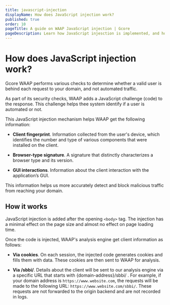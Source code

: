```yaml
---
title: javascript-injection
displayName: How does JavaScript injection work?
published: true
order: 10
pageTitle: A guide on WAAP JavaScript injection | Gcore
pageDescription: Learn how JavaScript injesction is implemented, and how it's used to protect your domains.
---
```

# How does JavaScript injection work?

Gcore WAAP performs various checks to determine whether a valid user is behind each request to your domain, and not automated traffic.  

As part of its security checks, WAAP adds a JavaScript challenge (code) to the response. This challenge helps thee system identify if a user is automated or not. 

This JavaScript injection mechanism helps WAAP get the following information: 

* **Client fingerprint**. Information collected from the user's device, which identifies the number and type of various components that were installed on the client. 

* **Browser-type signature**. A signature that distinctly characterizes a browser type and its version. 

* **GUI interactions**. Information about the client interaction with the application’s GUI. 

This information helps us more accurately detect and block malicious traffic from reaching your domain. 

## How it works 

JavaScript injection is added after the opening `<body>` tag. The injection has a minimal effect on the page size and almost no effect on page loading time.  

Once the code is injected, WAAP's analysis engine get client information as follows: 

* **Via cookies**. On each session, the injected code generates cookies and fills them with data. These cookies are then sent to WAAP for analysis. 

* **Via /sbbi/**. Details about the client will be sent to our analysis engine via a specific URL that starts with {domain-address}/sbbi/ . For example, if your domain address is `https://www.website.com`, the requests will be made to the following URL: `https://www.website.com/sbbi/`. 
These requests are not forwarded to the origin backend and are not recorded in logs.
